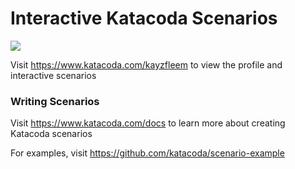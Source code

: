 # Interactive Katacoda Scenarios

[![](http://shields.katacoda.com/katacoda/kayzfleem/count.svg)](https://www.katacoda.com/kayzfleem "Get your profile on Katacoda.com")

Visit https://www.katacoda.com/kayzfleem to view the profile and interactive scenarios

### Writing Scenarios
Visit https://www.katacoda.com/docs to learn more about creating Katacoda scenarios

For examples, visit https://github.com/katacoda/scenario-example
